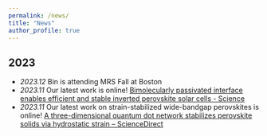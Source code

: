 ```yaml
---
permalink: /news/
title: "News"
author_profile: true
---
```



## 2023
* *2023.12* Bin is attending MRS Fall at Boston
* *2023.11* Our latest work is online! [Bimolecularly passivated interface enables efficient and stable inverted perovskite solar cells - Science](https://www.science.org/doi/10.1126/science.adk1633)
* *2023.11* Our latest work on strain-stabilized wide-bandgap perovskites is online! [A three-dimensional quantum dot network stabilizes perovskite solids via hydrostatic strain – ScienceDirect](https://www.sciencedirect.com/science/article/pii/S2590238523005167)
